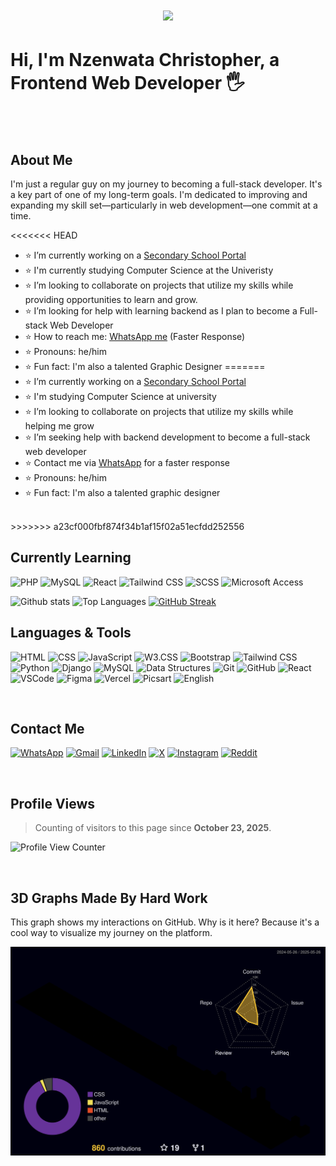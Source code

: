 <h1 align="center">
  <img src="https://readme-typing-svg.demolab.com/?lines=Hello,+I'm+Nzenwata+Christopher;A+Web+Developer+and+Graphic+Designer;Always+learning+new+things+and+developing+my+skills&center=true&width=500&height=50">
</h1>

# Hi, I'm Nzenwata Christopher, a Frontend Web Developer 🖐
<br>
<br>

## About Me
I'm just a regular guy on my journey to becoming a full-stack developer. It's a key part of one of my long-term goals. I'm dedicated to improving and expanding my skill set—particularly in web development—one commit at a time.

<<<<<<< HEAD
- ⭐ I’m currently working on a <a href="https://e-school-red.vercel.app/" target="_blank">Secondary School Portal</a>
- ⭐ I'm currently studying Computer Science at the Univeristy
- ⭐ I’m looking to collaborate on projects that utilize my skills while providing opportunities to learn and grow.
- ⭐ I’m looking for help with learning backend as I plan to become a Full-stack Web Developer
- ⭐ How to reach me: [WhatsApp me](https://wa.me/2348141207888) (Faster Response)
- ⭐ Pronouns: he/him
- ⭐ Fun fact: I'm also a talented Graphic Designer
=======
- ⭐ I’m currently working on a [Secondary School Portal](https://e-school-red.vercel.app/)
- ⭐ I'm studying Computer Science at university
- ⭐ I’m looking to collaborate on projects that utilize my skills while helping me grow
- ⭐ I’m seeking help with backend development to become a full-stack web developer
- ⭐ Contact me via [WhatsApp](https://wa.me/2348141207888) for a faster response
- ⭐ Pronouns: he/him
- ⭐ Fun fact: I'm also a talented graphic designer
<br>
>>>>>>> a23cf000fbf874f34b1af15f02a51ecfdd252556

## Currently Learning

![PHP](https://img.shields.io/badge/-PHP-777bb4?logo=php&logoColor=white&style=for-the-badge)
![MySQL](https://img.shields.io/badge/-MySQL-4479a1?logo=mysql&logoColor=white&style=for-the-badge)
![React](https://img.shields.io/badge/-React-61dafb?logo=react&logoColor=black&style=for-the-badge)
![Tailwind CSS](https://img.shields.io/badge/-Tailwind%20CSS-38b2ac?logo=tailwind-css&logoColor=white&style=for-the-badge)
![SCSS](https://img.shields.io/badge/-SCSS-cc6699?logo=sass&logoColor=white&style=for-the-badge)
![Microsoft Access](https://img.shields.io/badge/-Microsoft%20Access-A4373A?logo=microsoft-access&logoColor=white&style=for-the-badge)

![Github stats](https://github-readme-stats.vercel.app/api?username=Chris-Error-404&count_private=true&show_icons=true&theme=algolia)
![Top Languages](https://github-readme-stats.vercel.app/api/top-langs/?username=CHRIS-ERROR-404&show_icons=true&theme=algolia)
[![GitHub Streak](https://github-readme-streak-stats-omega-swart.vercel.app?user=Chris-Error-404&theme=algolia)](https://git.io/streak-stats)
<br>

## Languages & Tools

<p align="left">
  <img src="https://img.shields.io/badge/-HTML-e34f26?logo=html5&logoColor=fff" alt="HTML" />
  <img src="https://img.shields.io/badge/-CSS-1572b6?logo=css3&logoColor=fff" alt="CSS" />
  <img src="https://img.shields.io/badge/-JavaScript-f7df1e?logo=javascript&logoColor=000" alt="JavaScript" />
  <img src="https://img.shields.io/badge/-W3.CSS-4caf50?logo=w3c&logoColor=fff" alt="W3.CSS" />
  <img src="https://img.shields.io/badge/-Bootstrap-7952b3?logo=bootstrap&logoColor=fff" alt="Bootstrap" />
  <img src="https://img.shields.io/badge/-Tailwind%20CSS-38B2AC?logo=tailwindcss&logoColor=fff" alt="Tailwind CSS" />
  <img src="https://img.shields.io/badge/-Python-3776ab?logo=python&logoColor=fff" alt="Python" />
  <img src="https://img.shields.io/badge/-Django-092e20?logo=django&logoColor=fff" alt="Django" />
  <img src="https://img.shields.io/badge/-MySQL-4479a1?logo=mysql&logoColor=fff" alt="MySQL" />
  <img src="https://img.shields.io/badge/-Data%20Structures-007396?logo=databricks&logoColor=fff" alt="Data Structures" />
  <img src="https://img.shields.io/badge/-Git-f05032?logo=git&logoColor=fff" alt="Git" />
  <img src="https://img.shields.io/badge/-GitHub-181717?logo=github&logoColor=fff" alt="GitHub" />
  <img src="https://img.shields.io/badge/-React-61dafb?logo=react&logoColor=000" alt="React" />
  <img src="https://img.shields.io/badge/-VSCode-007acc?logo=visual-studio-code&logoColor=fff" alt="VSCode" />
  <img src="https://img.shields.io/badge/-Figma-f24e1e?logo=figma&logoColor=fff" alt="Figma" />
  <img src="https://img.shields.io/badge/-Vercel-000?logo=vercel&logoColor=fff" alt="Vercel" />
  <img src="https://img.shields.io/badge/-Picsart-9b4dca?logo=picsart&logoColor=fff&style=for-the-badge" alt="Picsart" />
  <img src="https://img.shields.io/badge/-English-007396?logo=language&logoColor=fff" alt="English" />
</p>
<br>

## Contact Me

<p align="left">
  <a href="https://wa.me/2348141207888"><img src="https://img.shields.io/badge/WhatsApp-25D366?logo=whatsapp&logoColor=white&style=for-the-badge" alt="WhatsApp" /></a>
  <a href="mailto:nzenwatachristopher186@gmail.com"><img src="https://img.shields.io/badge/Gmail-D14836?logo=gmail&logoColor=white&style=for-the-badge" alt="Gmail" /></a>
  <a href="https://www.linkedin.com/in/christopher-nzenwata-b52807334/"><img src="https://img.shields.io/badge/LinkedIn-0A66C2?logo=linkedin&logoColor=white&style=for-the-badge" alt="LinkedIn" /></a>
  <a href="https://x.com/Chris_Error_404"><img src="https://img.shields.io/badge/X-000?logo=x&logoColor=white&style=for-the-badge" alt="X" /></a>
  <a href="https://www.instagram.com/typicaldeveloper"><img src="https://img.shields.io/badge/Instagram-E4405F?logo=instagram&logoColor=white&style=for-the-badge" alt="Instagram" /></a>
  <a href="https://www.reddit.com/user/your-reddit-handle"><img src="https://img.shields.io/badge/Reddit-FF4500?logo=reddit&logoColor=white&style=for-the-badge" alt="Reddit" /></a>
</p>
<br>

## Profile Views

> Counting of visitors to this page since **October 23, 2025**.

<p align="left">
  <img src="https://count.getloli.com/get/@Chris-Error-404.github.readme" alt="Profile View Counter" />
</p>
<br>

## 3D Graphs Made By Hard Work

This graph shows my interactions on GitHub. Why is it here? Because it's a cool way to visualize my journey on the platform.

![3D Contribution Graph](./profile-3d-contrib/profile-night-rainbow.svg)
